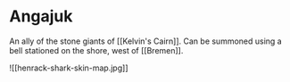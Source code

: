 # Angajuk
An ally of the stone giants of [[Kelvin's Cairn]]. Can be summoned using a bell stationed on the shore, west of [[Bremen]].

![[henrack-shark-skin-map.jpg]]